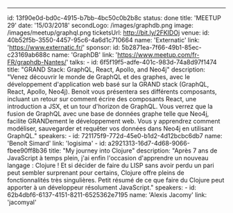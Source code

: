 ---

id: 13f90e0d-bd0c-4915-b7bb-4bc50c0b2b8c
status: done
title: 'MEETUP 29'
date: '15/03/2018'
secondLogo: /images/graphdb.png
image: /images/meetup/graphql.png
ticketsUrl: http://bit.ly/2FKIDOj
venue:
id: 40b52f5b-3550-4457-95c6-4a6d1c710664
name: 'Externatic'
link: 'https://www.externatic.fr/'
sponsor:
id: 5b2871ea-7f66-49b1-85ec-c23169ab688c
name: 'GraphDB'
link: 'https://www.meetup.com/fr-FR/graphdb-Nantes/'
talks: -
id: 6f5f19f5-adfe-401c-983d-74a8d97f1474
title: "GRAND Stack: GraphQL, React, Apollo, and Neo4j"
description: "Venez découvrir le monde de GraphQL et des graphes, avec le développement d'application web basé sur la GRAND stack (GraphQL, React, Apollo, Neo4j). Benoit vous présentera ses différents composants, incluant un retour sur comment écrire des composants React, une introduction a JSX, et un tour d'horizon de GraphQL. Vous verrez que la fusion de GraphQL avec une base de données graphe telle que Neo4j, facilite GRANDement le développement web. Vous y apprendrez comment modéliser, sauvegarder et requêter vos données dans Neo4j en utilisant GraphQL."
speakers: -
id: 721175f9-772d-45e0-b1d2-4d12bcbc6db7
name: 'Benoît Simard'
link: 'logisima' -
id: a2921313-16d7-4d68-9066-fbee90ff8b36
title: "My journey into Clojure"
description: "Après 7 ans de JavaScript à temps plein, j'ai enfin l'occasion d'apprendre un nouveau langage : Clojure ! Et si décider de faire du LISP sans avoir perdu un pari peut sembler surprenant pour certains, Clojure offre pleins de fonctionnalités très singulières. Petit résumé de ce que faire du Clojure peut apporter à un développeur résolument JavaScript."
speakers: -
id: 62b4dbf6-6137-4151-8211-6525362e7195
name: 'Alexis Jacomy'
link: 'jacomyal'
